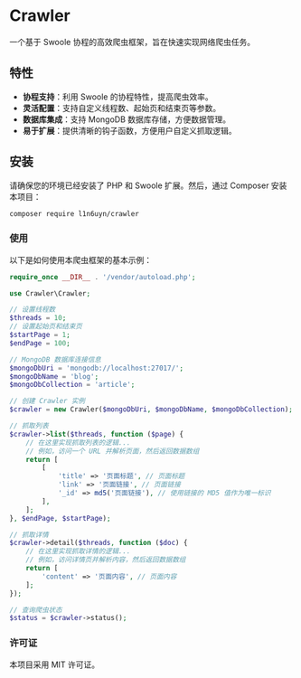 # Crawler

一个基于 Swoole 协程的高效爬虫框架，旨在快速实现网络爬虫任务。

## 特性

- **协程支持**：利用 Swoole 的协程特性，提高爬虫效率。
- **灵活配置**：支持自定义线程数、起始页和结束页等参数。
- **数据库集成**：支持 MongoDB 数据库存储，方便数据管理。
- **易于扩展**：提供清晰的钩子函数，方便用户自定义抓取逻辑。

## 安装

请确保您的环境已经安装了 PHP 和 Swoole 扩展。然后，通过 Composer 安装本项目：

```bash
composer require l1n6uyn/crawler
```
### 使用

以下是如何使用本爬虫框架的基本示例：

```php
require_once __DIR__ . '/vendor/autoload.php';

use Crawler\Crawler;

// 设置线程数
$threads = 10;
// 设置起始页和结束页
$startPage = 1;
$endPage = 100;

// MongoDB 数据库连接信息
$mongoDbUri = 'mongodb://localhost:27017/';
$mongoDbName = 'blog';
$mongoDbCollection = 'article';

// 创建 Crawler 实例
$crawler = new Crawler($mongoDbUri, $mongoDbName, $mongoDbCollection);

// 抓取列表
$crawler->list($threads, function ($page) {
    // 在这里实现抓取列表的逻辑...
    // 例如，访问一个 URL 并解析页面，然后返回数据数组
    return [
        [
            'title' => '页面标题', // 页面标题
            'link' => '页面链接', // 页面链接
            '_id' => md5('页面链接'), // 使用链接的 MD5 值作为唯一标识
        ],
    ];
}, $endPage, $startPage);

// 抓取详情
$crawler->detail($threads, function ($doc) {
    // 在这里实现抓取详情的逻辑...
    // 例如，访问详情页并解析内容，然后返回数据数组
    return [
        'content' => '页面内容', // 页面内容
    ];
});

// 查询爬虫状态
$status = $crawler->status();
```

### 许可证
本项目采用 MIT 许可证。